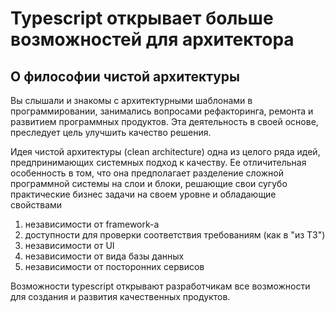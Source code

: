 # Typescript открывает больше возможностей для архитектора

## О философии чистой архитектуры

Вы слышали и знакомы с архитектурными шаблонами в программировании, занимались вопросами рефакторинга, ремонта и развитием программных продуктов. Эта деятельность в своей основе, преследует цель улучшить качество решения.

Идея чистой архитектуры (clean architecture) одна из целого ряда идей, предпринимающих системных подход к качеству. Ее отличительная особенность в том, что она предполагает разделение сложной программной системы на слои и блоки, решающие свои сугубо практические бизнес задачи на своем уровне и обладающие свойствами

 1. независимости от framework-а
 1. доступности для проверки соответствия требованиям (как в "из ТЗ")
 1. независимости от UI
 1. независимости от вида базы данных
 1. независимости от посторонних сервисов

Возможности typescript открывают разработчикам все возможности для создания и развития качественных продуктов.
